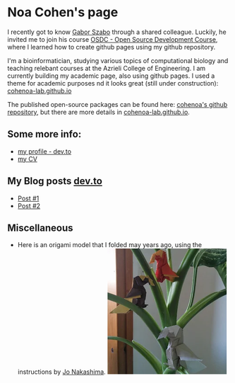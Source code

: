 # Noa Cohen's page

I recently got to know [Gabor Szabo](https://github.com/szabgab/) through a shared colleague. Luckily, he invited me to join his course [OSDC - Open Source Development Course](https://osdc.code-maven.com/), where I learned how to create github pages using my github repository.

I'm a bioinformatician, studying various topics of computational biology and teaching relebant courses at the Azrieli College of Engineering.
I am currently building my academic page, also using github pages. I used a theme for academic purposes nd it looks great (still under construction):  [cohenoa-lab.github.io](https://cohenoa-lab.github.io)

The published open-source packages can be found here: [cohenoa's github repository](https://github.com/cohenoa/), but there are more details in [cohenoa-lab.github.io](https://cohenoa-lab.github.io). 

## Some more info:
* [my profile - dev.to](https://dev.to/cohenoa/)
* [my CV](/cv)

## My Blog posts [dev.to](https://dev.to/)
* [Post #1](https://dev.to/cohenoa/joining-the-open-source-development-course-298k)
* [Post #2](https://dev.to/cohenoa/creating-github-pages-is-easy-1221)

## Miscellaneous 
* Here is an origami model that I folded may years ago, using the instructions by [Jo Nakashima](https://www.youtube.com/watch?v=zbXG4XugaYM).
![](logo.png)
